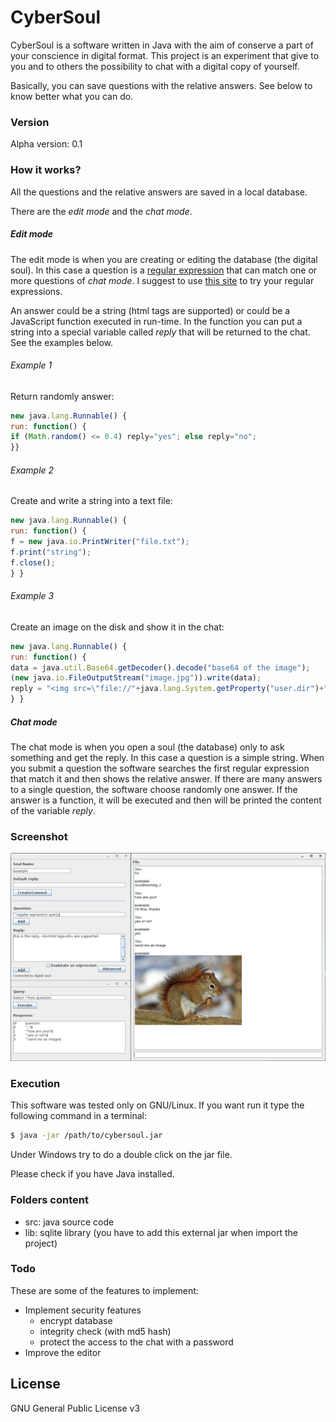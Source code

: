 # CyberSoul

CyberSoul is a software written in Java with the aim of conserve a part of your conscience in digital format. This project is an experiment that give to you and to others the possibility to chat with a digital copy of yourself.

Basically, you can save questions with the relative answers. See below to know better what you can do.

### Version
Alpha version: 0.1

### How it works?
All the questions and the relative answers are saved in a local database.

There are the *edit mode* and the *chat mode*.
##### Edit mode
The edit mode is when you are creating or editing the database (the digital soul). In this case a question is a [regular expression] that can match one or more questions of *chat mode*. I suggest to use [this site](http://www.regexplanet.com/advanced/java/index.html) to try your regular expressions.

An answer could be a string (html tags are supported) or could be a JavaScript function executed in run-time.
In the function you can put a string into a special variable called *reply* that will be returned to the chat.
See the examples below.

###### Example 1
Return randomly answer:
```js
new java.lang.Runnable() {
run: function() {
if (Math.random() <= 0.4) reply="yes"; else reply="no";
}}
```

###### Example 2
Create and write a string into a text file:
```js
new java.lang.Runnable() {
run: function() {
f = new java.io.PrintWriter("file.txt");
f.print("string");
f.close();
} }
```

###### Example 3
Create an image on the disk and show it in the chat:
```js
new java.lang.Runnable() {
run: function() {
data = java.util.Base64.getDecoder().decode("base64 of the image");
(new java.io.FileOutputStream("image.jpg")).write(data);
reply = "<img src=\"file://"+java.lang.System.getProperty("user.dir")+"/image.jpg\"></img>"
} }
```
##### Chat mode
The chat mode is when you open a soul (the database) only to ask something and get the reply. In this case a question is a simple string. When you submit a question the software searches the first regular expression that match it and then shows the relative answer. If there are many answers to a single question, the software choose randomly one answer. If the answer is a function, it will be executed and then will be printed the content of the variable *reply*.

### Screenshot
![screenshot](./Screenshot.jpg "Screenshot")

### Execution
This software was tested only on GNU/Linux. If you want run it type the following command in a terminal:
```sh
$ java -jar /path/to/cybersoul.jar
```
Under Windows try to do a double click on the jar file.

Please check if you have Java installed.

### Folders content
- src: java source code
- lib: sqlite library (you have to add this external jar when import the project)

### Todo

These are some of the features to implement:

* Implement security features
  * encrypt database
  * integrity check (with md5 hash)
  * protect the access to the chat with a password
* Improve the editor


License
----

GNU General Public License v3


[regular expression]:http://www.regular-expressions.info/

